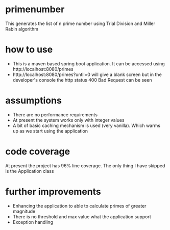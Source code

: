 # primenumber
This generates the list of n prime number using Trial Division and Miller Rabin algorithm

# how to use
* This is a maven based spring boot application. It can be accessed using http://localhost:8080/primes
* http://localhost:8080/primes?until=0 will give a blank screen but in the developer's console the http status 400 Bad Request can be seen

# assumptions
* There are no performance requirements
* At present the system works only with integer values
* A bit of basic caching mechanism is used (very vanilla). Which warms up as we start using the application

# code coverage
At present the project has 96% line coverage. The only thing I have skipped is the Application class

# further improvements
* Enhancing the application to able to calculate primes of greater magnitude
* There is no threshold and max value what the application support
* Exception handling


